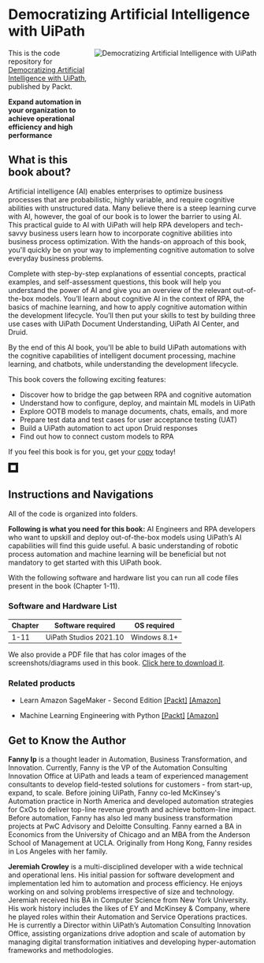 # Democratizing Artificial Intelligence with UiPath			

<a href="https://www.packtpub.com/product/democratizing-artificial-intelligence-with-uipath/9781801817653"><img src="https://static.packt-cdn.com/products/9781801817653/cover/smaller" alt="Democratizing Artificial Intelligence with UiPath" height="256px" align="right"></a>

This is the code repository for [Democratizing Artificial Intelligence with UiPath](https://www.packtpub.com/product/democratizing-artificial-intelligence-with-uipath/9781801817653), published by Packt.

**Expand automation in your organization to achieve operational efficiency and high performance**

## What is this book about?

Artificial intelligence (AI) enables enterprises to optimize business processes that are probabilistic, highly variable, and require cognitive abilities with unstructured data. Many believe there is a steep learning curve with AI, however, the goal of our book is to lower the barrier to using AI. This practical guide to AI with UiPath will help RPA developers and tech-savvy business users learn how to incorporate cognitive abilities into business process optimization. With the hands-on approach of this book, you'll quickly be on your way to implementing cognitive automation to solve everyday business problems.

Complete with step-by-step explanations of essential concepts, practical examples, and self-assessment questions, this book will help you understand the power of AI and give you an overview of the relevant out-of-the-box models. You’ll learn about cognitive AI in the context of RPA, the basics of machine learning, and how to apply cognitive automation within the development lifecycle. You’ll then put your skills to test by building three use cases with UiPath Document Understanding, UiPath AI Center, and Druid.

By the end of this AI book, you'll be able to build UiPath automations with the cognitive capabilities of intelligent document processing, machine learning, and chatbots, while understanding the development lifecycle.

This book covers the following exciting features: 
* Discover how to bridge the gap between RPA and cognitive automation
* Understand how to configure, deploy, and maintain ML models in UiPath
* Explore OOTB models to manage documents, chats, emails, and more
* Prepare test data and test cases for user acceptance testing (UAT)
* Build a UiPath automation to act upon Druid responses
* Find out how to connect custom models to RPA 

If you feel this book is for you, get your [copy](https://www.amazon.in/Democratizing-Artificial-Intelligence-UiPath-organization-ebook/dp/B09VPZZ7DP/ref=sr_1_1?crid=8RGGD483ASI7&keywords=Democratizing+Artificial+Intelligence+with+UiPath&qid=1652039701&sprefix=democratizing+artificial+intelligence+with+uipath+%2Caps%2C347&sr=8-1) today!

<a href="https://www.packtpub.com/product/democratizing-artificial-intelligence-with-uipath/9781801817653"><img src="https://raw.githubusercontent.com/PacktPublishing/GitHub/master/GitHub.png" alt="https://www.packtpub.com/" border="5" /></a>

## Instructions and Navigations

All of the code is organized into folders.


**Following is what you need for this book:**
AI Engineers and RPA developers who want to upskill and deploy out-of-the-box models using UiPath’s AI capabilities will find this guide useful. A basic understanding of robotic process automation and machine learning will be beneficial but not mandatory to get started with this UiPath book.	

With the following software and hardware list you can run all code files present in the book (Chapter 1-11).

### Software and Hardware List

| Chapter  | Software required                                                                    | OS required                        |
| -------- | -------------------------------------------------------------------------------------| -----------------------------------|
|  	1-11	   |   	UiPath Studios 2021.10                                  			  | Windows 8.1+ |

We also provide a PDF file that has color images of the screenshots/diagrams used in this book. [Click here to download it](https://static.packt-cdn.com/downloads/9781801817653_ColorImages.pdf).

### Related products <Other books you may enjoy>
* Learn Amazon SageMaker - Second Edition  [[Packt]](https://www.packtpub.com/product/learn-amazon-sagemaker-second-edition/9781801817950) [[Amazon]](https://www.amazon.in/Learn-Amazon-SageMaker-developers-scientists/dp/1801817952/ref=sr_1_1?crid=2H5527BSGD4U0&keywords=9781801817950&qid=1652040372&sprefix=9781801817950%2Caps%2C370&sr=8-1)
  
* Machine Learning Engineering with Python  [[Packt]](https://www.packtpub.com/product/machine-learning-engineering-with-python/9781801079259) [[Amazon]](https://www.amazon.in/Machine-Learning-Engineering-Python-production/dp/1801079250/ref=sr_1_1?crid=1PHYAQ8L5NOFH&keywords=9781801079259&qid=1652040419&sprefix=9781801079259%2Caps%2C309&sr=8-1)
  
## Get to Know the Author
**Fanny Ip** is a thought leader in Automation, Business Transformation, and Innovation. Currently, Fanny is the VP of the Automation Consulting Innovation Office at UiPath and leads a team of experienced management consultants to develop field-tested solutions for customers - from start-up, expand, to scale. Before joining UiPath, Fanny co-led McKinsey's Automation practice in North America and developed automation strategies for CxOs to deliver top-line revenue growth and achieve bottom-line impact. Before automation, Fanny has also led many business transformation projects at PwC Advisory and Deloitte Consulting. Fanny earned a BA in Economics from the University of Chicago and an MBA from the Anderson School of Management at UCLA. Originally from Hong Kong, Fanny resides in Los Angeles with her family.

**Jeremiah Crowley** is a multi-disciplined developer with a wide technical and operational lens. His initial passion for software development and implementation led him to automation and process efficiency. He enjoys working on and solving problems irrespective of size and technology. Jeremiah received his BA in Computer Science from New York University. His work history includes the likes of EY and McKinsey & Company, where he played roles within their Automation and Service Operations practices. He is currently a Director within UiPath’s Automation Consulting Innovation Office, assisting organizations drive adoption and scale of automation by managing digital transformation initiatives and developing hyper-automation frameworks and methodologies.
